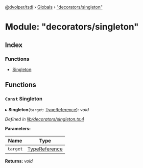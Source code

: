 [@dvolper/tsdi](../README.md) › [Globals](../globals.md) › ["decorators/singleton"](_decorators_singleton_.md)

# Module: "decorators/singleton"

## Index

### Functions

* [Singleton](_decorators_singleton_.md#const-singleton)

## Functions

### `Const` Singleton

▸ **Singleton**(`target`: [TypeReference](../interfaces/_type_reference_.typereference.md)): *void*

*Defined in [lib/decorators/singleton.ts:4](https://github.com/DavidVollmers/typescript-dependency-injection/blob/2be923b/packages/tsdi/lib/decorators/singleton.ts#L4)*

**Parameters:**

Name | Type |
------ | ------ |
`target` | [TypeReference](../interfaces/_type_reference_.typereference.md) |

**Returns:** *void*
